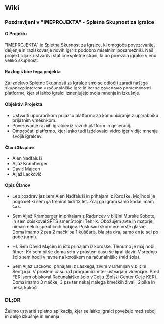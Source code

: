 ## **Wiki**
### **Pozdravljeni v "IMEPROJEKTA" - Spletna Skupnost za Igralce**
#### **O Projektu**
"IMEPROJEKTA" je Spletna Skupnost za Igralce, ki omogoča povezovanje, deljenje in raziskovanje novih iger z podobno miselnimi posamezniki. Naš projekt cilja k ustvaritvi statične spletne strani, ki bo povezala igralce v eno veliko skupnost.
#### **Razlog izbire tega projekta**
Za izdelavo Spletne Skupnosti za Igralce smo se odločili zaradi našega skupnega interesa v računalniške igre in ker se zavedamo pomembnosti platforme, kjer si lahko igralci izmenjujejo svoja mnenja in izkušnje.
#### **Objektivi Projekta**
+ Ustvariti uporabnikom prijazno platformo za komuniciranje z uporabniku prijaznim vmesnikom.
+ Povezovanje raznih igralcev iz raznih platform in generacij.
+ Omogočati platformo, kjer lahko tudi izdelovalci video iger vidijo mnenja svojih igralcev. 
#### **Člani Skupine**
+ Alen Nađfaluši
+ Aljaž Kramberger
+ David Majcen
+ Aljaž Lackovič
#### **Opis Članov**
+ Lep pozdrav jaz sem Alen Nađfaluši in prihajam iz Koroške. Moj hobi je nogomet ki sem ga treniral tudi 13 let. Zdaj ga igram samo kadar imam čas.

+ Sem Aljaž Kramberger in prihajam z Radencev v bližini Murske Sobote, in sem obiskoval SPTŠ smer Strojni Tehnik. Obožujem avte in motorje, nimam nekih specifičnih hobijev. Poslušam skoro vse vrste glasbe. Doma imamo 2 psa 2 mački pa 1 kuščarja, bla sta dva, samo en je sel po gobe (urml). 

+ HI. Sem David Majcen in isto prihajam iz koroške. Trenutno je moj hobi fitnes. Ko sem bil še doma sem v prostem času še igral klavir. V srednjo šolo sem hodil v ravne na koroškem na računalniško (mid šola).

+ Sem Aljaž Lackovič, prihajam iz Laškega, živim v Dramljah v bližini Šentjurja. V prostem času rad programiram ter ustvarjam videoigre. Pred FERI sem obiskoval Računalniško šolo v Celju (Šolski Center Celje KER). Doma imamo 3 mačke, 3 pse ter nekaj malega kmečkih živali, 2 bika in nekaj kokoši.
### **DL;DR**
Želimo ustvariti spletno aplikacijo, kjer se lahko igralci povežejo med seboj in delijo izkušnje in mnenja


